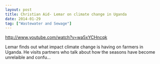 ```yaml
---
layout: post
title: Christian Aid- Lemar on climate change in Uganda
date: 2014-01-29
tag: ["Wastewater and Sewage"]
---
```


http://www.youtube.com/watch?v=wa5xYCHncqk  

Lemar finds out what impact climate change is having on farmers in Uganda. He visits partners who talk about how the seasons have become unrelaible and confu...